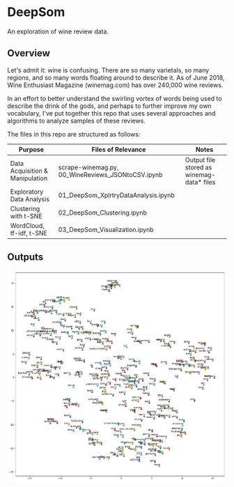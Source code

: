 # DeepSom
An exploration of wine review data.

## Overview
Let's admit it: wine is confusing. There are so many varietals, so many regions, and so many words floating around to describe it. As of June 2018, Wine Enthusiast Magazine (winemag.com) has over 240,000 wine reviews. 

In an effort to better understand the swirling vortex of words being used to describe the drink of the gods, and perhaps to further improve my own vocabulary, I've put together this repo that uses several approaches and algorithms to analyze samples of these reviews. 

The files in this repo are structured as follows:

| Purpose | Files of Relevance | Notes |
| ------- | ------------------ | ----- |
| Data Acquisition & Manipulation | scrape-winemag.py, 00_WineReviews_JSONtoCSV.ipynb | Output file stored as winemag-data* files |
| Exploratory Data Analysis | 01_DeepSom_XplrtryDataAnalysis.ipynb | |
| Clustering with t-SNE | 02_DeepSom_Clustering.ipynb | |
| WordCloud, tf-idf, t-SNE | 03_DeepSom_Visualization.ipynb | |

## Outputs
![alt text](https://github.com/tjcycyota/DeepSom/blob/master/tSNE_varietals.png)
